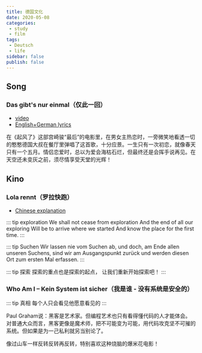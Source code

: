```yaml
---
title: 德国文化
date: 2020-05-08
categories:
 - study
 - film
tags:
 - Deutsch
 - life
sidebar: false
publish: false
---
```


## Song

### Das gibt's nur einmal（仅此一回）

- [video](https://www.bilibili.com/video/BV1gb411G7LX)
- [English+German lyrics](https://lyricstranslate.com/en/das-gibts-nur-einmal-it-only-happens-once.html)

在《起风了》这部宫崎骏“最后”的电影里，在男女主热恋时，一旁微笑地看透一切的憨憨德国大叔在餐厅里弹唱了这首歌，十分应景。一生只有一次初恋，就像春天只有一个五月。情侣恋爱时，总以为爱会海枯石烂，但最终还是会挥手说再见。在天空还未变灰之前，须尽情享受天堂的光辉！

## Kino

### Lola rennt（罗拉快跑）

- [Chinese explanation](https://www.bilibili.com/video/BV1kW411e7nm/)

::: tip exploration
We shall not cease from exploration
And the end of all our exploring
Will be to arrive where we started
And know the place for the first time.
:::

::: tip Suchen
Wir lassen nie vom Suchen ab,
und doch, am Ende allen unseren Suchens,
sind wir am Ausgangspunkt zurück
und werden diesen Ort zum ersten Mal erfassen.
:::

::: tip 探索
探索的重点也是探索的起点，
让我们重新开始探索吧！
:::

### Who Am I – Kein System ist sicher（我是谁 - 没有系统是安全的）

::: tip 真相
每个人只会看见他愿意看见的
:::

Paul Graham说：黑客是艺术家。但编程艺术也只有看得懂代码的人才能体会。对普通大众而言，黑客更像是魔术师，把不可能变为可能，用代码攻克坚不可摧的系统。但如果是为一己私利就另当别论了。

像过山车一样反转反转再反转，特别喜欢这种烧脑的爆米花电影！
